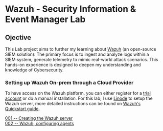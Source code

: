# Wazuh - Security Information & Event Manager Lab
## Ojective
This Lab project aims to further my learning about [Wazuh](https://wazuh.com/about-us/) (an open-source SIEM solution). The primary focus is to ingest and analyze logs within a SIEM system, generate telemetry to mimic real-world attack scenarios. 
This hands-on experience is designed to deepen my understanding and knowledge of Cybersecurity.

### Setting up Wazuh On-prem through a Cloud Provider
To have access on the Wazuh platform, you can either register for a [trial account](https://console.cloud.wazuh.com/sign-up) or do a manual installation.
For this lab, I use [Linode](https://www.linode.com/company/about/) to setup the Wazuh server, more detailed instructions can be found on [Wazuh's Quickstart guide](https://documentation.wazuh.com/current/quickstart.html). 

[001 -- Creating the Wazuh server](./content/001-Creating-the-Wazuh-server.md) \
[002 -- Wazuh, configuring agents](./content/002-Adding-the-Wazuh-agents.md)
